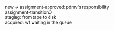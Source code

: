 new -> assignment-approved: pdmv's responsibility  
assignment-transitionO  
staging: from tape to disk  
acquired: wf waiting in the queue  